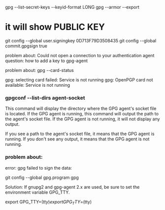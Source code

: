 gpg --list-secret-keys --keyid-format LONG
gpg --armor --export <key-id>
# it will show PUBLIC KEY

git config --global user.signingkey 0D713F79D3508435
git config --global commit.gpgsign true


problem about:
Could not open a connection to your authentication agent
question:
how to add a key to gpg-agent


problem about:
gpg --card-status

gpg: selecting card failed: Service is not running
gpg: OpenPGP card not available: Service is not running


### gpgconf --list-dirs agent-socket
This command will display the directory where the GPG agent's socket file is located. If the GPG agent is running, this command will output the path to the agent's socket file. If the GPG agent is not running, it will not display any output.

If you see a path to the agent's socket file, it means that the GPG agent is running. If you don't see any output, it means that the GPG agent is not running.

### problem about:
 error: gpg failed to sign the data:


 git config --global gpg.program gpg

Solution:
If gnupg2 and gpg-agent 2.x are used, be sure to set the environment variable GPG_TTY.

export GPG_TTY=$(tty)
 export GPG_TTY=$(tty)